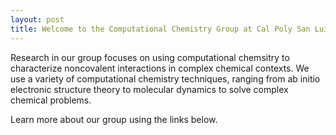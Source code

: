 ```yaml
---
layout: post
title: Welcome to the Computational Chemistry Group at Cal Poly San Luis Obispo.
---
```


Research in our group focuses on using computational chemsitry to characterize noncovalent interactions in complex chemical contexts.  We use a variety of computational chemistry techniques, ranging from ab initio electronic structure theory to molecular dynamics to solve complex chemical problems. 

Learn more about our group using the links below.
